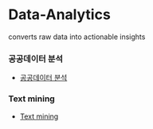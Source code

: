 # Data-Analytics
converts raw data into actionable insights

### 공공데이터 분석
- [공공데이터 분석](./공공데이터%20분석/)

### Text mining
- [Text mining](./Text%20mining/)